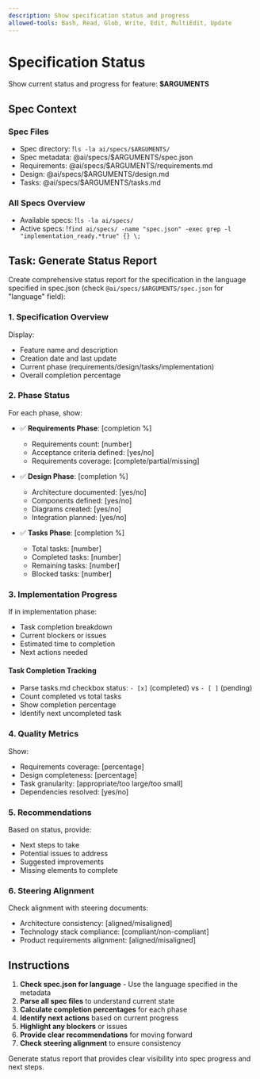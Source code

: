```yaml
---
description: Show specification status and progress
allowed-tools: Bash, Read, Glob, Write, Edit, MultiEdit, Update
---
```


# Specification Status

Show current status and progress for feature: **$ARGUMENTS**

## Spec Context

### Spec Files

- Spec directory: !`ls -la ai/specs/$ARGUMENTS/`
- Spec metadata: @ai/specs/$ARGUMENTS/spec.json
- Requirements: @ai/specs/$ARGUMENTS/requirements.md
- Design: @ai/specs/$ARGUMENTS/design.md
- Tasks: @ai/specs/$ARGUMENTS/tasks.md

### All Specs Overview

- Available specs: !`ls -la ai/specs/`
- Active specs: !`find ai/specs/ -name "spec.json" -exec grep -l "implementation_ready.*true" {} \;`

## Task: Generate Status Report

Create comprehensive status report for the specification in the language specified in spec.json (check `@ai/specs/$ARGUMENTS/spec.json` for "language" field):

### 1. Specification Overview

Display:

- Feature name and description
- Creation date and last update
- Current phase (requirements/design/tasks/implementation)
- Overall completion percentage

### 2. Phase Status

For each phase, show:

- ✅ **Requirements Phase**: [completion %]
    - Requirements count: [number]
    - Acceptance criteria defined: [yes/no]
    - Requirements coverage: [complete/partial/missing]

- ✅ **Design Phase**: [completion %]
    - Architecture documented: [yes/no]
    - Components defined: [yes/no]
    - Diagrams created: [yes/no]
    - Integration planned: [yes/no]

- ✅ **Tasks Phase**: [completion %]
    - Total tasks: [number]
    - Completed tasks: [number]
    - Remaining tasks: [number]
    - Blocked tasks: [number]

### 3. Implementation Progress

If in implementation phase:

- Task completion breakdown
- Current blockers or issues
- Estimated time to completion
- Next actions needed

#### Task Completion Tracking

- Parse tasks.md checkbox status: `- [x]` (completed) vs `- [ ]` (pending)
- Count completed vs total tasks
- Show completion percentage
- Identify next uncompleted task

### 4. Quality Metrics

Show:

- Requirements coverage: [percentage]
- Design completeness: [percentage]
- Task granularity: [appropriate/too large/too small]
- Dependencies resolved: [yes/no]

### 5. Recommendations

Based on status, provide:

- Next steps to take
- Potential issues to address
- Suggested improvements
- Missing elements to complete

### 6. Steering Alignment

Check alignment with steering documents:

- Architecture consistency: [aligned/misaligned]
- Technology stack compliance: [compliant/non-compliant]
- Product requirements alignment: [aligned/misaligned]

## Instructions

1. **Check spec.json for language** - Use the language specified in the metadata
2. **Parse all spec files** to understand current state
3. **Calculate completion percentages** for each phase
4. **Identify next actions** based on current progress
5. **Highlight any blockers** or issues
6. **Provide clear recommendations** for moving forward
7. **Check steering alignment** to ensure consistency

Generate status report that provides clear visibility into spec progress and next steps.
